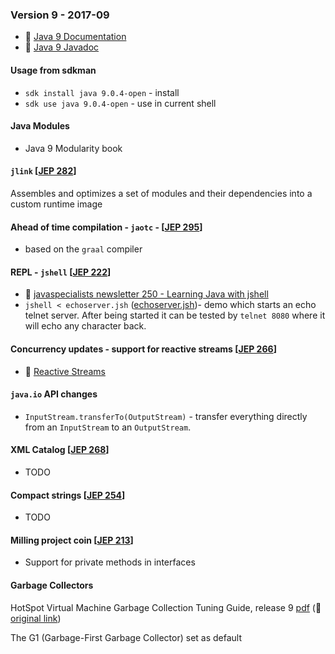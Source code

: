 ### Version 9 - 2017-09

* 🔗 [Java 9 Documentation](https://docs.oracle.com/javase/9/)
* 🔗 [Java 9 Javadoc](https://docs.oracle.com/javase/9/docs/api/index.html?overview-summary.html)

#### Usage from sdkman

* `sdk install java 9.0.4-open` - install
* `sdk use java 9.0.4-open` - use in current shell

#### Java Modules

* Java 9 Modularity book

#### `jlink` [[JEP 282](https://openjdk.java.net/jeps/282)]

Assembles and optimizes a set of modules and their dependencies into a custom runtime image

#### Ahead of time compilation - `jaotc` - [[JEP 295](https://openjdk.java.net/jeps/295)]

* based on the `graal` compiler

#### REPL - `jshell` [[JEP 222](https://openjdk.java.net/jeps/222)]

* 🔗 [javaspecialists newsletter 250 - Learning Java with jshell](https://www.javaspecialists.eu/archive/Issue250.html)
* `jshell < echoserver.jsh` ([echoserver.jsh](./echoserver.jsh))- demo which starts an echo telnet server. After being started it can be tested by `telnet 8080` where it will echo any character back.

#### Concurrency updates - support for reactive streams [[JEP 266](https://openjdk.java.net/jeps/266)]

* 🔗 [Reactive Streams](https://www.reactive-streams.org/)

#### `java.io` API changes

* `InputStream.transferTo(OutputStream)` - transfer everything directly from an `InputStream` to an `OutputStream`.

#### XML Catalog [[JEP 268](https://openjdk.java.net/jeps/268)]

* TODO

#### Compact strings [[JEP 254](https://openjdk.java.net/jeps/254)]

* TODO

#### Milling project coin [[JEP 213](https://openjdk.java.net/jeps/213)]

* Support for private methods in interfaces

#### Garbage Collectors

HotSpot Virtual Machine Garbage Collection Tuning Guide, release 9 [pdf](./docs/hotspot-virtual-machine-garbage-collection-tuning-guide-v9.pdf) (🔗 [original link](https://docs.oracle.com/javase/9/gctuning/))

The G1 (Garbage-First Garbage Collector) set as default
